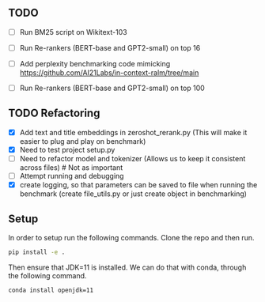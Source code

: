 ## TODO 
- [ ] Run BM25 script on Wikitext-103
- [ ] Run Re-rankers (BERT-base and GPT2-small) on top 16 
- [ ] Add perplexity benchmarking code mimicking https://github.com/AI21Labs/in-context-ralm/tree/main
- [ ] Run Re-rankers (BERT-base and GPT2-small) on top 100


## TODO Refactoring
- [x] Add text and title embeddings in zeroshot_rerank.py (This will make it easier to plug and play on benchmark)
- [x] Need to test project setup.py
- [ ] Need to refactor model and tokenizer (Allows us to keep it consistent across files) # Not as important
- [ ] Attempt running and debugging
- [x] create logging, so that parameters can be saved to file when running the benchmark (create file_utils.py or just create object in benchmarking)

## Setup

In order to setup run the following commands. Clone the repo and then run.

```bash
pip install -e .
```

Then ensure that JDK=11 is installed. We can do that with conda, through the following command.


```bash
conda install openjdk=11
```


